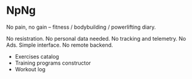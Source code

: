 # NpNg
No pain, no gain – fitness / bodybuilding / powerlifting diary.

No resistration. No personal data needed. No tracking and telemetry. No Ads. Simple interface. No remote backend.

- Exercises catalog
- Training programs constructor
- Workout log
  